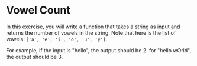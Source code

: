 # Vowel Count

In this exercise, you will write a function that takes a string as input and
returns the number of vowels in the string. Note that here is the list of
vowels: `['a', 'e', 'i', 'o', 'u', 'y']`.

For example, if the input is "hello", the output should be 2. for "hello wOrld",
the output should be 3.

